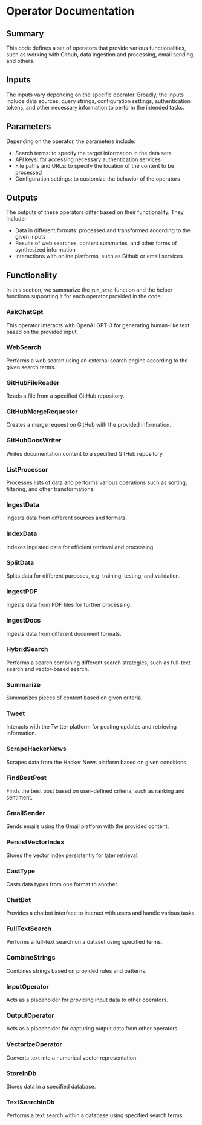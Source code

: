 # Operator Documentation

## Summary

This code defines a set of operators that provide various functionalities, such as working with Github, data ingestion and processing, email sending, and others.

## Inputs

The inputs vary depending on the specific operator. Broadly, the inputs include data sources, query strings, configuration settings, authentication tokens, and other necessary information to perform the intended tasks.

## Parameters

Depending on the operator, the parameters include:
- Search terms: to specify the target information in the data sets
- API keys: for accessing necessary authentication services
- File paths and URLs: to specify the location of the content to be processed
- Configuration settings: to customize the behavior of the operators

## Outputs

The outputs of these operators differ based on their functionality. They include:
- Data in different formats: processed and transformed according to the given inputs
- Results of web searches, content summaries, and other forms of synthesized information
- Interactions with online platforms, such as Github or email services

## Functionality

In this section, we summarize the `run_step` function and the helper functions supporting it for each operator provided in the code:

### AskChatGpt
This operator interacts with OpenAI GPT-3 for generating human-like text based on the provided input.

### WebSearch
Performs a web search using an external search engine according to the given search terms.

### GitHubFileReader
Reads a file from a specified GitHub repository.

### GitHubMergeRequester
Creates a merge request on GitHub with the provided information.

### GitHubDocsWriter
Writes documentation content to a specified GitHub repository.

### ListProcessor
Processes lists of data and performs various operations such as sorting, filtering, and other transformations.

### IngestData
Ingests data from different sources and formats.

### IndexData
Indexes ingested data for efficient retrieval and processing.

### SplitData
Splits data for different purposes, e.g. training, testing, and validation.

### IngestPDF
Ingests data from PDF files for further processing.

### IngestDocs
Ingests data from different document formats.

### HybridSearch
Performs a search combining different search strategies, such as full-text search and vector-based search.

### Summarize
Summarizes pieces of content based on given criteria.

### Tweet
Interacts with the Twitter platform for posting updates and retrieving information.

### ScrapeHackerNews
Scrapes data from the Hacker News platform based on given conditions.

### FindBestPost
Finds the best post based on user-defined criteria, such as ranking and sentiment.

### GmailSender
Sends emails using the Gmail platform with the provided content.

### PersistVectorIndex
Stores the vector index persistently for later retrieval.

### CastType
Casts data types from one format to another.

### ChatBot
Provides a chatbot interface to interact with users and handle various tasks.

### FullTextSearch
Performs a full-text search on a dataset using specified terms.

### CombineStrings
Combines strings based on provided rules and patterns.

### InputOperator
Acts as a placeholder for providing input data to other operators.

### OutputOperator
Acts as a placeholder for capturing output data from other operators.

### VectorizeOperator
Converts text into a numerical vector representation.

### StoreInDb
Stores data in a specified database.

### TextSearchInDb
Performs a text search within a database using specified search terms.